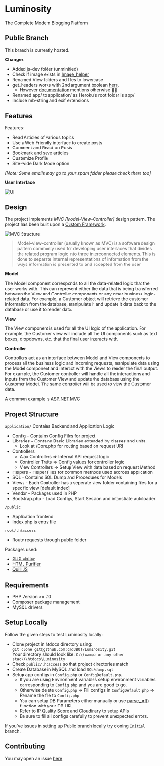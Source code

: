# Luminosity

The Complete Modern Blogging Platform

## Public Branch
  This branch is currently hosted.
  
  **Changes**
  - Added js-dev folder (unminified)
  - Check if image exists in [Image_helper](https://github.com/cmd3BOT/Luminosity/blob/Public/application/Helpers/Image_helper.php#L7)
  - Renamed View folders and files to lowercase
  - get_headers works with 2nd argument boolean [here](https://github.com/cmd3BOT/Luminosity/blob/Public/application/Helpers/Image_helper.php#L21).
    - However [documentation](https://www.php.net/manual/en/function.get-headers.php) mentions otherwise 🤷‍♂️
  - Renamed app/ to application/ as Heroku's root folder is app/
  - Include mb-string and exif extensions

## Features

Features:
  - Read Articles of various topics
  - Use a Web Friendly interface to create posts
  - Comment and React on Posts
  - Bookmark and save articles 
  - Customize Profile
  - Site-wide Dark Mode option
  
*[Note: Some emails may go to your spam folder please check there too]*
  
**User Interface**

![UI](https://media.discordapp.net/attachments/603212735320162304/836531828927365180/unknown.png?width=988&height=480)


## Design 

The project implements *MVC [Model-View-Controller]* design pattern. The project has been built upon a [Custom Framework](https://github.com/cmd3BOT/PHP-MVC-Framework). 

![MVC Structure](https://cdn.educba.com/academy/wp-content/uploads/2019/04/what-is-mvc-design-pattern.jpg)

> Model–view–controller (usually known as MVC) is a software design pattern commonly used for developing user interfaces that divides the related program logic into three interconnected elements. This is done to separate internal representations of information from the ways information is presented to and accepted from the user.

**Model**

The Model component corresponds to all the data-related logic that the user works with. This can represent either the data that is being transferred between the View and Controller components or any other business logic-related data. For example, a Customer object will retrieve the customer information from the database, manipulate it and update it data back to the database or use it to render data.

**View**

The View component is used for all the UI logic of the application. For example, the Customer view will include all the UI components such as text boxes, dropdowns, etc. that the final user interacts with.

**Controller**

Controllers act as an interface between Model and View components to process all the business logic and incoming requests, manipulate data using the Model component and interact with the Views to render the final output. For example, the Customer controller will handle all the interactions and inputs from the Customer View and update the database using the Customer Model. The same controller will be used to view the Customer data.

A common example is [ASP.NET MVC](https://dotnet.microsoft.com/apps/aspnet/mvc)

## Project Structure
  
``application/``
  Contains Backend and Application Logic
  - Config - Contains Config Files for project
  - Libraries - Contains Basic Libraries extended by classes and units.
    - Look at /Core.php for routing based on request URI
  - Controllers
    - Ajax Controllers => Internal API request logic
    - Controller Traits => Config values for controller logic
    - View Controllers => Setup View with data based on request Method
  - Helpers - Helper Files for common methods used accross application
  - SQL - Contains SQL Dump and Procedures for Models
  - Views - Each Controller has a seperate view folder containing files for a specific view [default index]
  - Vendor - Packages used in PHP
  - Bootstrap.php - Load Configs, Start Session and intanstiate autoloader 

``/public``
  - Application frontend
  - Index.php is entry file
 
 ``root/.htaccess``
  - Route requests through public folder
  
 Packages used:
  - [PHP Mailer](https://github.com/PHPMailer/PHPMailer)
  - [HTML Purifier](https://github.com/ezyang/htmlpurifier)
  - [Quill JS](https://github.com/quilljs/quill)

 ## Requirements
  - PHP Version >= 7.0
  - Composer package management
  - MySQL drivers
 
 ## Setup Locally 
 
 Follow the given steps to test Luminosity locally:
  - Clone project in htdocs directory using: <br>
    ```git clone git@github.com:cmd3BOT/Luminosity.git``` <br>
    Your directory should look like: ```C:\(xampp or any other stack)\htdocs\Luminosity```
  - Check ``public/.htaccess`` so that project directories match
  - Create Database in MySQL and load ``SQL/dump.sql``
  - Setup app configs in ``Config.php`` or ``ConfigDefault.php``.
    - If you are using Environment variables setup environment variables corresponding to ``Config.php`` and you are good to go.
    - Otherwise delete ``Config.php`` => Fill configs in ``ConfigDefault.php`` => Rename the file to ``Config.php`` <br>
    - You can setup DB Parameters either manually or use [parse_url()](https://www.php.net/manual/en/function.parse-url.php) function with your DB URL
    - Refer to [IP Quality Score](https://www.ipqualityscore.com) and [Cloudinary](https://cloudinary.com/) to setup APIs
    - Be sure to fill all configs carefully to prevent unexpected errors.
 
If you've issues in setting up Public branch locally try cloning ``Initial`` branch.

## Contributing
  You may open an issue [here](https://github.com/cmd3BOT/Luminosity/issues)
